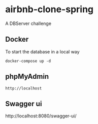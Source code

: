 # airbnb-clone-spring

A DBServer challenge

## Docker

To start the database in a local way
```
docker-compose up -d
```

## phpMyAdmin

```
http://localhost
```


## Swagger ui

http://localhost:8080/swagger-ui/
